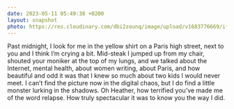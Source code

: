 ```yaml
---
date: 2023-05-11 05:49:38 +0200
layout: snapshot
photo: https://res.cloudinary.com/dbi2zounq/image/upload/v1683776669/ifdmcex8g6e4pqjfv9ms.jpg
---
```

Past midnight, I look for me in the yellow shirt on a Paris high street, next to you and I think I’m crying a bit. Mid-steak I jumped up from my chair, shouted your moniker at the top of my lungs, and we talked about the Internet, mental health, about women writing, about Paris, and how beautiful and odd it was that I knew so much about two kids I would never meet. I can’t find the picture now in the digital chaos, but I do find a little monster lurking in the shadows. Oh Heather, how terrified you’ve made me of the word relapse. How truly spectacular it was to know you the way I did. 
